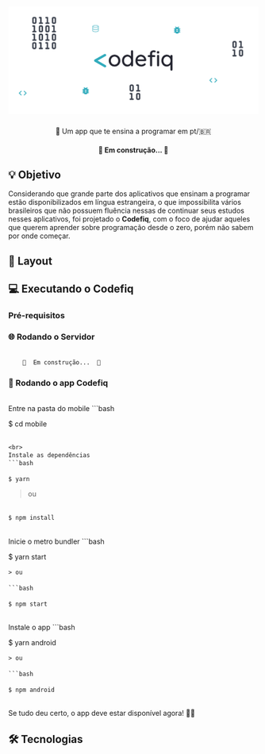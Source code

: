 <h1 align="center">
  <img alt="Codefiq" title="#Codefiq" src="./mobile/src/assets/images/banner.png" />
</h1>

<p align="center">📱 Um app que te ensina a programar em pt/🇧🇷</p>

<h4 align="center"> 
	🚧  Em construção...  🚧
</h4>

## 💡 Objetivo

Considerando que grande parte dos aplicativos que ensinam a programar estão disponibilizados em língua estrangeira, o que impossibilita vários brasileiros que não possuem fluência nessas de continuar seus estudos nesses aplicativos,
foi projetado o <strong>Codefiq</strong>, com o foco de ajudar aqueles que querem aprender sobre programação desde o zero, porém não sabem por onde começar.

## 🎨 Layout

## 💻 Executando o Codefiq

### Pré-requisitos

### 🌐 Rodando o Servidor

```bash

	🚧  Em construção...  🚧

```
### 📱 Rodando o app Codefiq

<br>
Entre na pasta do mobile
```bash

$ cd mobile

```

<br>
Instale as dependências
```bash

$ yarn

```
> ou

```bash

$ npm install

```
<br>
Inicie o metro bundler
```bash

$ yarn start

```
> ou

```bash

$ npm start

```
<br>
Instale o app
```bash

$ yarn android

```
> ou 

```bash

$ npm android

```
<br>
Se tudo deu certo, o app deve estar disponível agora! 👩‍🔧

## 🛠️ Tecnologias
